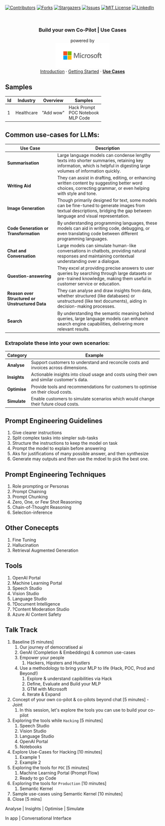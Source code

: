 <a id="readme-top"></a>

<!-- PROJECT SHIELDS -->
<!--
*** Using markdown "reference style" links for readability.
*** Reference links are enclosed in brackets [ ] instead of parentheses ( ).
*** See the bottom of this document for the declaration of the reference variables
*** for contributors-url, forks-url, etc. This is an optional, concise syntax you may use.
*** https://www.markdownguide.org/basic-syntax/#reference-style-links
-->

[![Contributors][contributors-shield]][contributors-url]
[![Forks][forks-shield]][forks-url]
[![Stargazers][stars-shield]][stars-url]
[![Issues][issues-shield]][issues-url]
[![MIT License][license-shield]][license-url]
[![LinkedIn][linkedin-shield]][linkedin-url]


<!-- PROJECT LOGO -->
<br />
<div align="center">
  <h3 align="center">
    Build your own Co-Pilot | Use Cases
  </h3>

  <p align="center">
    powered by
    <br />
    <a href="https://github.com/rohit-lakhanpal/build-your-own-copilot">
    <img src="docs/img/logo.png" alt="Logo" height="80">
  </a>
    <br />    
    <a href="/README.md">Introduction</a>
    ·
    <a href="/GETTING-STARTED.md">Getting Started</a>
    ·
    <a href="/USE-CASES.md"><strong>Use Cases</strong></a>
  </p>
</div>

## Samples

| Id    | Industry       | Overview                                                         | Samples                                      |
|-------|----------------|------------------------------------------------------------------|----------------------------------------------|
| 1     | Healthcare     | "Add wow" | Hack Prompt <br /> POC Notebook <br /> MLP Code |

## Common use-cases for LLMs:
| Use Case                                   | Description                                                                                                                                                             |
|--------------------------------------------|-------------------------------------------------------------------------------------------------------------------------------------------------------------------------|
| **Summarisation**                          | Large language models can condense lengthy texts into shorter summaries, retaining key information, which is helpful in digesting large volumes of information quickly. |
| **Writing Aid**                            | They can assist in drafting, editing, or enhancing written content by suggesting better word choices, correcting grammar, or even helping with style and tone.          |
| **Image Generation**                       | Though primarily designed for text, some models can be fine-tuned to generate images from textual descriptions, bridging the gap between language and visual representation. |
| **Code Generation or Transformation**      | By understanding programming languages, these models can aid in writing code, debugging, or even translating code between different programming languages.              |
| **Chat and Conversation**                  | Large models can simulate human-like conversations in chatbots, providing natural responses and maintaining contextual understanding over a dialogue.                     |
| **Question-answering**                    | They excel at providing precise answers to user queries by searching through large datasets or pre-trained knowledge, making them useful in customer service or education.   |
| **Reason over Structured or Unstructured Data** | They can analyse and draw insights from data, whether structured (like databases) or unstructured (like text documents), aiding in decision-making processes.              |
| **Search**                                 | By understanding the semantic meaning behind queries, large language models can enhance search engine capabilities, delivering more relevant results.                     |


### Extrapolate these into your own scenarios:

| Category  | Example                                                                                                                                                  |
|-----------|----------------------------------------------------------------------------------------------------------------------------------------------------------|
| **Analyse**    | Support customers to understand and reconcile costs and invoices across dimensions.                                                                 |
| **Insights**   | Actionable insights into cloud usage and costs using their own and similar customer's data.                                                        |
| **Optimise**   | Provide tools and recommendations for customers to optimise on their cloud costs.                                                                  |
| **Simulate**   | Enable customers to simulate scenarios which would change their future cloud costs.                                                                |


<!-- MARKDOWN LINKS & IMAGES -->
<!-- https://www.markdownguide.org/basic-syntax/#reference-style-links -->
[contributors-shield]: https://img.shields.io/github/contributors/rohit-lakhanpal/build-your-own-copilot.svg?style=for-the-badge
[contributors-url]: https://github.com/rohit-lakhanpal/build-your-own-copilot/graphs/contributors
[forks-shield]: https://img.shields.io/github/forks/rohit-lakhanpal/build-your-own-copilot.svg?style=for-the-badge
[forks-url]: https://github.com/rohit-lakhanpal/build-your-own-copilot/network/members
[stars-shield]: https://img.shields.io/github/stars/rohit-lakhanpal/build-your-own-copilot.svg?style=for-the-badge
[stars-url]: https://github.com/rohit-lakhanpal/build-your-own-copilot/stargazers
[issues-shield]: https://img.shields.io/github/issues/rohit-lakhanpal/build-your-own-copilot.svg?style=for-the-badge
[issues-url]: https://github.com/rohit-lakhanpal/build-your-own-copilot/issues
[license-shield]: https://img.shields.io/github/license/rohit-lakhanpal/build-your-own-copilot.svg?style=for-the-badge
[license-url]: https://github.com/rohit-lakhanpal/build-your-own-copilot/blob/master/LICENSE.txt
[linkedin-shield]: https://img.shields.io/badge/-LinkedIn-black.svg?style=for-the-badge&logo=linkedin&colorB=555
[linkedin-url]: https://www.linkedin.com/in/rohitlakhanpal


## Prompt Engineering Guidelines
1. Give clearer instructions
1. Split complex tasks into simpler sub-tasks
1. Structure the instructions to keep the model on task
1. Prompt the model to explain before answering
1. Aks for justifications of many possible answer, and then synthesize
1. Generate may outputs and then use the mdoel to pick the best one.

## Prompt Engineering Techniques
1. Role prompting or Personas
1. Prompt Chaining
1. Prompt Chunking
1. Zero, One, or Few Shot Reasoning
1. Chain-of-Thought Reasoning
1. Selection-inference

## Other Conecepts
1. Fine Tuning
1. Hallucination
1. Retrieval Augmented Generation

## Tools
1. OpenAI Portal
1. Machine Learning Portal
1. Speech Studio
1. Vision Studio
1. Language Studio
1. ?Document Intelligence
1. ?Content Moderation Studio
1. Azure AI Content Safety

## Talk Track
1. Baseline [5 minutes] 
    1. Our journey of democratised ai
    1. GenAI (Completion & Embeddings) & common use-cases
    1. Empower your people
        1. Hackers, Hipsters and Hustlers
    1. Use a methodology to bring your MLP to life (Hack, POC, Prod and Beyond!)
        1. Explore & understand capibilities via Hack
        1. Define, Evaluate and Build your MLP
        1. GTM with Microsoft
        1. Iterate & Expand
1. Concept of your own co-pilot & co-pilots beyond chat [5 minutes] - Joint
    1. In this session, let's explore the tools you can use to build your co-pilot
1. Exploring the tools while `Hacking` [5 minutes] 
    1. Speech Studio
    1. Vision Studio
    1. Language Studio
    1. OpenAI Portal
    1. Notebooks
1. Explore Use-Cases for Hacking [10 minutes] 
    1. Example 1
    1. Example 2
1. Exploring the tools for `POC` [5 minutes]
    1. Machine Learning Portal (Prompt Flow)
    1. Ready to go Code 
1. Exploring the tools for `Production` [10 minutes]
    1. Semantic Kernel
1. Sample use-cases using Semantic Kernel [10 minutes]
1. Close [5 mins]


Analyse | Insights | Optimise | Simulate

In app | Conversational Interface 



